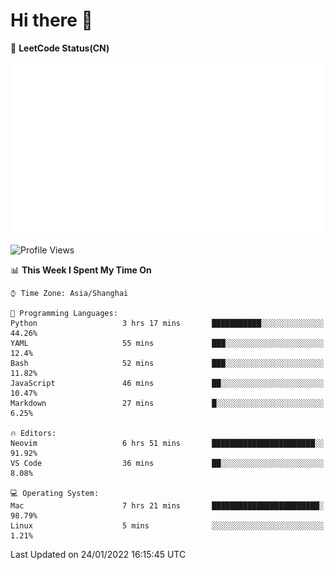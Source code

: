 # Hi there 👋

📝 **LeetCode Status(CN)**

![wsmbsbbz's LeetCode status](https://github.com/wsmbsbbz/wsmbsbbz/blob/main/status.svg)

<!--
**wsmbsbbz/wsmbsbbz** is a ✨ _special_ ✨ repository because its `README.md` (this file) appears on your GitHub profile.

Here are some ideas to get you started:

- 🔭 I’m currently working on ...
- 🌱 I’m currently learning ...
- 👯 I’m looking to collaborate on ...
- 🤔 I’m looking for help with ...
- 💬 Ask me about ...
- 📫 How to reach me: ...
- 😄 Pronouns: ...
- ⚡ Fun fact: ...
-->
<!--START_SECTION:waka-->
![Profile Views](http://img.shields.io/badge/Profile%20Views-23-blue)

📊 **This Week I Spent My Time On** 

```text
⌚︎ Time Zone: Asia/Shanghai

💬 Programming Languages: 
Python                   3 hrs 17 mins       ███████████░░░░░░░░░░░░░░   44.26% 
YAML                     55 mins             ███░░░░░░░░░░░░░░░░░░░░░░   12.4% 
Bash                     52 mins             ███░░░░░░░░░░░░░░░░░░░░░░   11.82% 
JavaScript               46 mins             ██░░░░░░░░░░░░░░░░░░░░░░░   10.47% 
Markdown                 27 mins             █░░░░░░░░░░░░░░░░░░░░░░░░   6.25%

🔥 Editors: 
Neovim                   6 hrs 51 mins       ███████████████████████░░   91.92% 
VS Code                  36 mins             ██░░░░░░░░░░░░░░░░░░░░░░░   8.08%

💻 Operating System: 
Mac                      7 hrs 21 mins       ████████████████████████░   98.79% 
Linux                    5 mins              ░░░░░░░░░░░░░░░░░░░░░░░░░   1.21%

```


 Last Updated on 24/01/2022 16:15:45 UTC
<!--END_SECTION:waka-->

